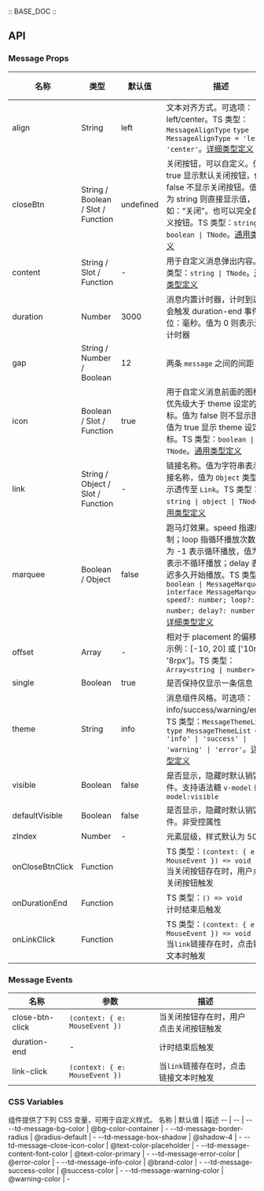 :: BASE_DOC ::

## API

### Message Props

名称 | 类型 | 默认值 | 描述 | 必传
-- | -- | -- | -- | --
align | String | left | 文本对齐方式。可选项：left/center。TS 类型：`MessageAlignType` `type MessageAlignType = 'left' \| 'center'`。[详细类型定义](https://github.com/Tencent/tdesign-mobile-vue/tree/develop/src/message/type.ts) | N
closeBtn | String / Boolean / Slot / Function | undefined | 关闭按钮，可以自定义。值为 true 显示默认关闭按钮，值为 false 不显示关闭按钮。值类型为 string 则直接显示值，如：“关闭”。也可以完全自定义按钮。TS 类型：`string \| boolean \| TNode`。[通用类型定义](https://github.com/Tencent/tdesign-mobile-vue/blob/develop/src/common.ts) | N
content | String / Slot / Function | - | 用于自定义消息弹出内容。TS 类型：`string \| TNode`。[通用类型定义](https://github.com/Tencent/tdesign-mobile-vue/blob/develop/src/common.ts) | N
duration | Number | 3000 | 消息内置计时器，计时到达时会触发 duration-end 事件。单位：毫秒。值为 0 则表示没有计时器 | N
gap | String / Number / Boolean | 12 | 两条 `message` 之间的间距 | N
icon | Boolean / Slot / Function | true | 用于自定义消息前面的图标，优先级大于 theme 设定的图标。值为 false 则不显示图标，值为 true 显示 theme 设定图标。TS 类型：`boolean \| TNode`。[通用类型定义](https://github.com/Tencent/tdesign-mobile-vue/blob/develop/src/common.ts) | N
link | String / Object / Slot / Function | - | 链接名称。值为字符串表示链接名称，值为 `Object` 类型，表示透传至 `Link`。TS 类型：`string \| object \| TNode`。[通用类型定义](https://github.com/Tencent/tdesign-mobile-vue/blob/develop/src/common.ts) | N
marquee | Boolean / Object | false | 跑马灯效果。speed 指速度控制；loop 指循环播放次数，值为 -1 表示循环播放，值为 0 表示不循环播放；delay 表示延迟多久开始播放。TS 类型：`boolean \| MessageMarquee` `interface MessageMarquee { speed?: number; loop?: number; delay?: number }`。[详细类型定义](https://github.com/Tencent/tdesign-mobile-vue/tree/develop/src/message/type.ts) | N
offset | Array | - | 相对于 placement 的偏移量，示例：[-10, 20] 或 ['10rpx', '8rpx']。TS 类型：`Array<string \| number>` | N
single | Boolean | true | 是否保持仅显示一条信息 | N
theme | String | info | 消息组件风格。可选项：info/success/warning/error。TS 类型：`MessageThemeList` `type MessageThemeList = 'info' \| 'success' \| 'warning' \| 'error'`。[详细类型定义](https://github.com/Tencent/tdesign-mobile-vue/tree/develop/src/message/type.ts) | N
visible | Boolean | false | 是否显示，隐藏时默认销毁组件。支持语法糖 `v-model` 或 `v-model:visible` | N
defaultVisible | Boolean | false | 是否显示，隐藏时默认销毁组件。非受控属性 | N
zIndex | Number | - | 元素层级，样式默认为 5000 | N
onCloseBtnClick | Function |  | TS 类型：`(context: { e: MouseEvent }) => void`<br/>当关闭按钮存在时，用户点击关闭按钮触发 | N
onDurationEnd | Function |  | TS 类型：`() => void`<br/>计时结束后触发 | N
onLinkClick | Function |  | TS 类型：`(context: { e: MouseEvent }) => void`<br/>当`link`链接存在时，点击链接文本时触发 | N

### Message Events

名称 | 参数 | 描述
-- | -- | --
close-btn-click | `(context: { e: MouseEvent })` | 当关闭按钮存在时，用户点击关闭按钮触发
duration-end | \- | 计时结束后触发
link-click | `(context: { e: MouseEvent })` | 当`link`链接存在时，点击链接文本时触发

### CSS Variables

组件提供了下列 CSS 变量，可用于自定义样式。
名称 | 默认值 | 描述 
-- | -- | --
--td-message-bg-color | @bg-color-container | - 
--td-message-border-radius | @radius-default | - 
--td-message-box-shadow | @shadow-4 | - 
--td-message-close-icon-color | @text-color-placeholder | - 
--td-message-content-font-color | @text-color-primary | - 
--td-message-error-color | @error-color | - 
--td-message-info-color | @brand-color | - 
--td-message-success-color | @success-color | - 
--td-message-warning-color | @warning-color | - 
